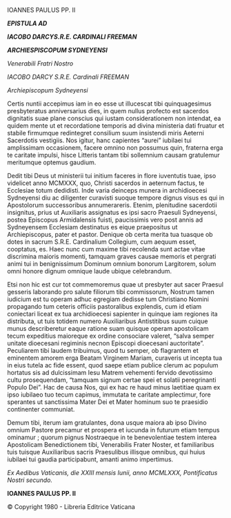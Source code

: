 IOANNES PAULUS PP. II

***EPISTULA AD***

***IACOBO DARCY******S.R.E. CARDINALI FREEMAN***

***ARCHIESPISCOPUM SYDNEYENSI***

*Venerabili Fratri Nostro*

*IACOBO DARCY S.R.E. Cardinali FREEMAN*

*Archiepiscopum Sydneyensi*

Certis nuntii accepimus iam in eo esse ut illucescat tibi quinquagesimus presbyteratus anniversarius dies, in quem nullus profecto est sacerdos dignitatis suae plane conscius qui iustam considerationem non intendat, ea quidem mente ut et recordatione temporis ad divina ministeria dati fruatur et stabile firmumque redintegret consilium suum insistendi miris Aeterni Sacerdotis vestigiis. Nos igitur, hanc capientes “aurei” iubilaei tui amplissimam occasionem, facere omnino non possumus quin, fraterna erga te caritate impulsi, hisce Litteris tantam tibi sollemnium causam gratulemur meritumque optemus gaudium.

Dedit tibi Deus ut ministerii tui initium faceres in flore iuventutis tuae, ipso videlicet anno MCMXXX, quo, Christi sacerdos in aeternum factus, te Ecclesiae totum dedidisti. Inde varia deinceps munera in archidioecesi Sydneyensi diu ac diligenter curavisti suoque tempore dignus visus es qui in Apostolorum successoribus annumerareris. Etenim, plenitudine sacerdotii insignitus, prius ut Auxiliaris assignatus es ipsi sacro Praesuli Sydneyensi, postea Episcopus Armidalensis fuisti, paucissimis vero post annis ad Sydneyensem Ecclesiam destinatus es eique praepositus ut Archiepiscopus, pater et pastor. Denique ob certa merita tua tuasque ob dotes in sacrum S.R.E. Cardinalium Collegium, cum aequum esset, cooptatus, es. Haec nunc cum maxime tibi recolenda sunt actae vitae discrimina maioris momenti, tamquam graves causae memoris et pergrati animi tui in benignissimum Dominum omnium bonorum Largitorem, solum omni honore dignum omnique laude ubique celebrandum.

Etsi non hic est cur tot commemoremus quae ut presbyter aut sacer Praesul gesseris laborando pro salute filiorum tibi commissorum, Nostrum tamen iudicium est tu operam adhuc egregiam dedisse tum Christiano Nomini propagando tum ceteris officiis pastoralibus explendis, cum id etiam coniectari liceat ex tua archidioecesi sapienter in quinque iam regiones ita distributa, ut tuis totidem numero Auxiliaribus Antistitibus suum cuique munus describeretur eaque ratione suam quisque operam apostolicam tecum expeditius maioreque ex ordine consociare valeret, “salva semper unitate dioecesani regiminis necnon Episcopi dioecesani auctoritate”. Peculiarem tibi laudem tribuimus, quod tu semper, ob flagrantem et eminentem amorem erga Beatam Virginem Mariam, curaveris ut incepta tua in eius tutela ac fide essent, quod saepe etiam publice clerum ac populum hortatus sis ad dulcissimam Iesu Matrem vehementi fervido devotissimo cultu prosequendam, “tamquam signum certae spei et solatii peregrinanti Populo Dei”. Hac de causa Nos, qui ex hac re haud minus laetitiae quam ex ipso iubilaeo tuo tecum capimus, immutata te caritate amplectimur, fore sperantes ut sanctissima Mater Dei et Mater hominum suo te praesidio continenter communiat.

Demum tibi, iterum iam gratulantes, dona usque maiora ab ipso Divino omnium Pastore precamur et prospera et iucunda in futurum etiam tempus ominamur ; quorum pignus Nostraeque in te benevolentiae testem interea Apostolicam Benedictionem tibi, Venerabilis Frater Noster, et familiaribus tuis tuisque Auxiliaribus sacris Praesulibus illisque omnibus, qui huius iubilaei tui gaudia participabunt, amanti animo impertimus.

*Ex Aedibus Vaticanis, die XXIII mensis Iunii, anno MCMLXXX, Pontificatus Nostri secundo.*

**IOANNES PAULUS PP. II**

© Copyright 1980 - Libreria Editrice Vaticana